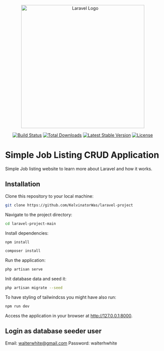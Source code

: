 <p align="center"><a href="https://laravel.com" target="_blank"><img src="https://raw.githubusercontent.com/laravel/art/master/logo-lockup/5%20SVG/2%20CMYK/1%20Full%20Color/laravel-logolockup-cmyk-red.svg" width="400" alt="Laravel Logo"></a></p>

<p align="center">
<a href="https://github.com/laravel/framework/actions"><img src="https://github.com/laravel/framework/workflows/tests/badge.svg" alt="Build Status"></a>
<a href="https://packagist.org/packages/laravel/framework"><img src="https://img.shields.io/packagist/dt/laravel/framework" alt="Total Downloads"></a>
<a href="https://packagist.org/packages/laravel/framework"><img src="https://img.shields.io/packagist/v/laravel/framework" alt="Latest Stable Version"></a>
<a href="https://packagist.org/packages/laravel/framework"><img src="https://img.shields.io/packagist/l/laravel/framework" alt="License"></a>
</p>

# Simple Job Listing CRUD Application
Simple Job listing website to learn more about Laravel and how it works.

## Installation

Clone this repository to your local machine:

```bash
git clone https://github.com/KelvinatorWas/laravel-project
```
Navigate to the project directory:
``` bash
cd laravel-project-main
```
Install dependencies:
```bash
npm install
```

```bash
composer install
```

Run the application:

```bash
php artisan serve
```

Init database data and seed it:

```bash
php artisan migrate --seed
```

To have styling of tailwindcss you might have also run:

```bash
npm run dev
```

Access the application in your browser at http://127.0.0.1:8000.

## Login as database seeder user

Email: walterwhite@gmail.com
Password: walterhwhite


